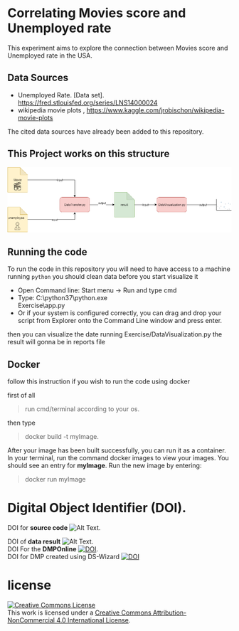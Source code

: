 


# Correlating Movies score and Unemployed rate

  This experiment aims to explore the connection between Movies score and Unemployed rate in the USA.


## Data Sources

* Unemployed Rate. [Data set]. https://fred.stlouisfed.org/series/LNS14000024
* wikipedia movie plots ,  https://www.kaggle.com/jrobischon/wikipedia-movie-plots

The cited data sources have already been added to this repository. 



## This Project  works on this structure
![System Architecture Diagram](https://github.com/moumenuisawe/Data-stewardship-Exercise/blob/master/decumentation/architecture.png "System Architecture Diagram")





## Running the code

To run the code in this repository you will need to have access to a machine running `python` 
you should clean data before you start visualize it 
* Open Command line:   Start menu -> Run  and type cmd
* Type:   C:\python37\python.exe            
Exercise\app.py
* Or if your system is configured correctly, you can drag and drop your 
script from Explorer onto the Command Line window and press enter.

then you can visualize the date running Exercise/DataVisualization.py
the result will gonna be in reports file


## Docker
follow this instruction if you wish to run the code using docker 

first of all 
> run cmd/terminal  according to your os.

then type
 > docker build -t myImage.

After your image has been built successfully, you can run it as a container. In your terminal, run the command docker images to view your images. You should see an entry for **myImage**. Run the new image by entering:
>docker run  myImage




# Digital Object Identifier (DOI).
DOI for **source code**  ![Alt Text](https://zenodo.org/badge/DOI/10.5281/zenodo.2639864.svg).<br/>

DOI of **data result**   ![Alt Text](https://zenodo.org/badge/DOI/10.5281/zenodo.2639831.svg).<br/>
DOI For the **DMPOnline** [![DOI](https://zenodo.org/badge/DOI/10.5281/zenodo.2648286.svg)](https://doi.org/10.5281/zenodo.2648286).<br/>
DOI for DMP created using DS-Wizard [![DOI](https://zenodo.org/badge/DOI/10.5281/zenodo.2648404.svg)](https://doi.org/10.5281/zenodo.2648404)
<br/>



# license
<a rel="license" href="http://creativecommons.org/licenses/by-nc/4.0/"><img alt="Creative Commons License" style="border-width:0" src="https://i.creativecommons.org/l/by-nc/4.0/88x31.png" /></a><br />This work is licensed under a <a rel="license" href="http://creativecommons.org/licenses/by-nc/4.0/">Creative Commons Attribution-NonCommercial 4.0 International License</a>.
